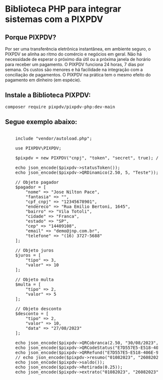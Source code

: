 # Biblioteca PHP para integrar sistemas com a PIXPDV

## Porque PIXPDV?

Por ser uma transferência eletrônica instantânea, em ambiente seguro, o PIXPDV se alinha ao ritmo do comércio e negócios em geral. Não há necessidade de esperar o próximo dia útil ou a próxima janela de horário para receber um pagamento. O PIXPDV funciona 24 horas, 7 dias por semana. Os custos são menores e há facilidade na integração com a conciliação de pagamentos. O PIXPDV na prática tem o mesmo efeito do pagamento em dinheiro (em espécie).

## Instale a Biblioteca PIXPDV:
<pre>composer require pixpdv/pixpdv-php:dev-main</pre>
## Segue exemplo abaixo:
<pre>

    include "vendor/autoload.php";

    use PIXPDV\PIXPDV;

    $pixpdv = new PIXPDV("cnpj", "token", "secret", true); // true para produção e false para homologação

    echo json_encode($pixpdv->statusToken());
    echo json_encode($pixpdv->QRDinamico(2.50, 5, "Teste"));

    // Objeto pagador
    $pagador = [
        "nome" => "Jose Nilton Pace",
        "fantasia" => "",
        "cpf_cnpj" => "12345678901",
        "endereco" => "Rua Emilio Bertoni, 1645",
        "bairro" => "Vila Totoli",
        "cidade" => "Franca",
        "estado" => "SP",
        "cep" => "14409108",
        "email" => "demo@jnp.com.br",
        "telefone" => "(16) 3727-5688"
    ];

    // Objeto juros
    $juros = [
        "tipo" => 3,
        "valor" => 10
    ];

    // Objeto multa
    $multa = [
        "tipo" => 2,
        "valor" => 5
    ];

    // Objeto desconto
    $desconto = [
        "tipo" => 2,
        "valor" => 10,
        "data" => "27/08/2023"
    ];

    echo json_encode($pixpdv->QRCobranca(2.50, "30/08/2023", 30, "Cobrança Teste", $pagador, $juros, $multa, $desconto));
    echo json_encode($pixpdv->QRCodeStatus("E7D557E5-E518-406E-9541-2FF4B5312A44"));
    echo json_encode($pixpdv->QRRefund("E7D557E5-E518-406E-9541-2FF4B5312A44"));
    // echo json_encode($pixpdv->resumo("01082023", "26082023", "emissao"));
    echo json_encode($pixpdv->saldo());
    echo json_encode($pixpdv->Retirada(0.25));
    echo json_encode($pixpdv->extrato("01082023", "26082023"));

</pre>
